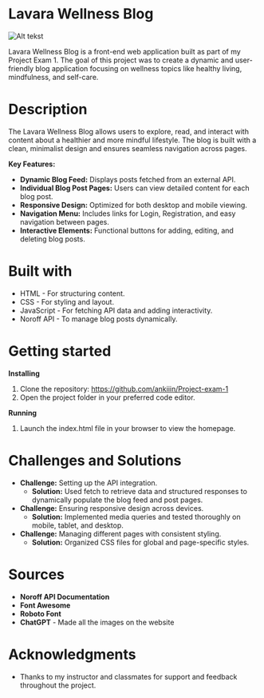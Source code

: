 # Lavara Wellness Blog

![Alt tekst](https://ankiiin.github.io/images-exam/meditation.jpg)

Lavara Wellness Blog is a front-end web application built as part of my Project Exam 1. The goal of this project was to create a dynamic and user-friendly blog application focusing on wellness topics like healthy living, mindfulness, and self-care.

# Description

The Lavara Wellness Blog allows users to explore, read, and interact with content about a healthier and more mindful lifestyle. The blog is built with a clean, minimalist design and ensures seamless navigation across pages.

**Key Features:**
- **Dynamic Blog Feed:** Displays posts fetched from an external API.
- **Individual Blog Post Pages:** Users can view detailed content for each blog post.
- **Responsive Design:** Optimized for both desktop and mobile viewing.
- **Navigation Menu:** Includes links for Login, Registration, and easy navigation between pages.
- **Interactive Elements:** Functional buttons for adding, editing, and deleting blog posts.

# Built with

- HTML - For structuring content.
- CSS - For styling and layout.
- JavaScript - For fetching API data and adding interactivity.
- Noroff API - To manage blog posts dynamically.

# Getting started

**Installing**
1. Clone the repository:
   https://github.com/ankiiin/Project-exam-1
2. Open the project folder in your preferred code editor.

**Running**
1. Launch the index.html file in your browser to view the homepage.

# Challenges and Solutions

- **Challenge:** Setting up the API integration.
  - **Solution:** Used fetch to retrieve data and structured responses to dynamically populate the blog feed and post pages.
- **Challenge:** Ensuring responsive design across devices.
  - **Solution:** Implemented media queries and tested thoroughly on mobile, tablet, and desktop.
- **Challenge:** Managing different pages with consistent styling.
  - **Solution:** Organized CSS files for global and page-specific styles.

# Sources

- **Noroff API Documentation** 
- **Font Awesome** 
- **Roboto Font** 
- **ChatGPT** - Made all the images on the website

# Acknowledgments

- Thanks to my instructor and classmates for support and feedback throughout the project.
